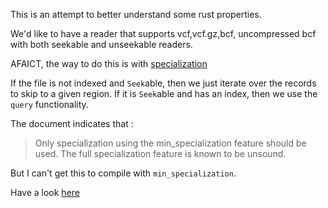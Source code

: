 This is an attempt to better understand some rust properties.

We'd like to have a reader that supports vcf,vcf.gz,bcf, uncompressed bcf with both
seekable and unseekable readers.

AFAICT, the way to do this is with [specialization](https://std-dev-guide.rust-lang.org/policy/specialization.html)

If the file is not indexed and `Seek`able, then we just iterate over the records to skip to a given region.
If it is `Seek`able and has an index, then we use the `query` functionality.

The document indicates that :
> Only specialization using the min_specialization feature should be used.
> The full specialization feature is known to be unsound.

But I can't get this to compile with `min_specialization`.

Have a look [here](https://github.com/brentp/xvcf-rs/blob/main/src/lib.rs)


